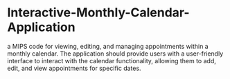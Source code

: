 # Interactive-Monthly-Calendar-Application
a MIPS code for viewing, editing, and managing appointments  within a monthly calendar. The application should provide users with a user-friendly interface to interact  with the calendar functionality, allowing them to add, edit, and view appointments for specific dates.

